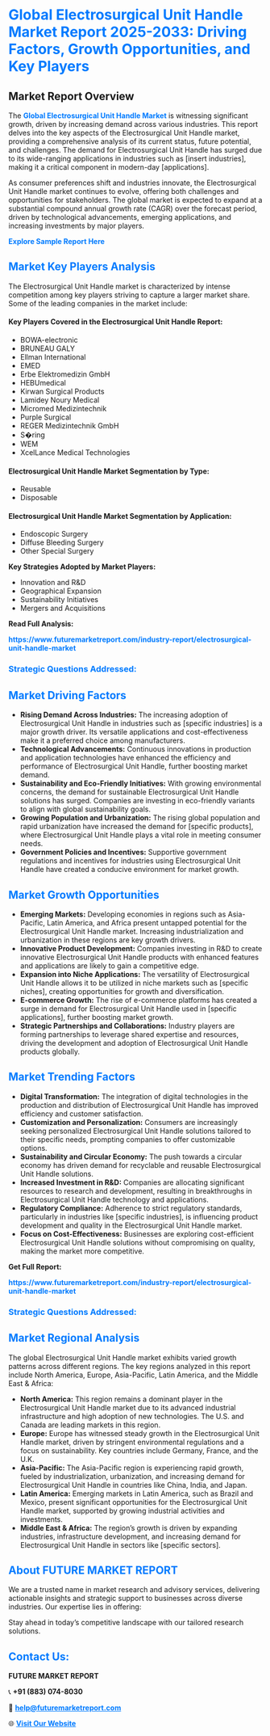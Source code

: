 <h1 style="color: #007BFF;">Global Electrosurgical Unit Handle Market Report 2025-2033: Driving Factors, Growth Opportunities, and Key Players</h1>

<section id="overview">
<h2>Market Report Overview</h2>
<p>The <a href="https://www.futuremarketreport.com/industry-report/electrosurgical-unit-handle-market" style="color: #007BFF; text-decoration: none;"><strong>Global Electrosurgical Unit Handle Market</strong></a> is witnessing significant growth, driven by increasing demand across various industries. This report delves into the key aspects of the Electrosurgical Unit Handle market, providing a comprehensive analysis of its current status, future potential, and challenges. The demand for Electrosurgical Unit Handle has surged due to its wide-ranging applications in industries such as [insert industries], making it a critical component in modern-day [applications].</p>
<p>As consumer preferences shift and industries innovate, the Electrosurgical Unit Handle market continues to evolve, offering both challenges and opportunities for stakeholders. The global market is expected to expand at a substantial compound annual growth rate (CAGR) over the forecast period, driven by technological advancements, emerging applications, and increasing investments by major players.</p>
</section>

<section id="overview">
<p><a href="https://www.futuremarketreport.com/request-sample/reportId=46326" style="color: #007BFF; text-decoration: none;"><strong>Explore Sample Report Here</strong></a></p>
</section>

<section id="key-players">
<h2 style="color: #007BFF;">Market Key Players Analysis</h2>
<p>The Electrosurgical Unit Handle market is characterized by intense competition among key players striving to capture a larger market share. Some of the leading companies in the market include:</p>
<h4>Key Players Covered in the Electrosurgical Unit Handle Report:</h4>
<ul><li>BOWA-electronic</li><li>BRUNEAU GALY</li><li>Ellman International</li><li>EMED</li><li>Erbe Elektromedizin GmbH</li><li>HEBUmedical</li><li>Kirwan Surgical Products</li><li>Lamidey Noury Medical</li><li>Micromed Medizintechnik</li><li>Purple Surgical</li><li>REGER Medizintechnik GmbH</li><li>S�ring</li><li>WEM</li><li>XcelLance Medical Technologies</li></ul>
<h4>Electrosurgical Unit Handle Market Segmentation by Type:</h4>
<ul><li>Reusable</li><li>Disposable</li></ul>

<h4>Electrosurgical Unit Handle Market Segmentation by Application:</h4>
<ul><li>Endoscopic Surgery</li><li>Diffuse Bleeding Surgery</li><li>Other Special Surgery</li></ul>
<p><strong>Key Strategies Adopted by Market Players:</strong></p>
<ul>
<li>Innovation and R&D</li>
<li>Geographical Expansion</li>
<li>Sustainability Initiatives</li>
<li>Mergers and Acquisitions</li>
</ul>
</section>

<section>
<p><strong>Read Full Analysis: </strong></p><a href="https://www.futuremarketreport.com/industry-report/electrosurgical-unit-handle-market" style="color: #007BFF; text-decoration: none;"><strong>https://www.futuremarketreport.com/industry-report/electrosurgical-unit-handle-market</strong></a>
<h3 style="color: #007BFF;">Strategic Questions Addressed:</h3>
</section>

<section id="driving-factors">
<h2 style="color: #007BFF;">Market Driving Factors</h2>
<ul>
<li><strong>Rising Demand Across Industries:</strong> The increasing adoption of Electrosurgical Unit Handle in industries such as [specific industries] is a major growth driver. Its versatile applications and cost-effectiveness make it a preferred choice among manufacturers.</li>
<li><strong>Technological Advancements:</strong> Continuous innovations in production and application technologies have enhanced the efficiency and performance of Electrosurgical Unit Handle, further boosting market demand.</li>
<li><strong>Sustainability and Eco-Friendly Initiatives:</strong> With growing environmental concerns, the demand for sustainable Electrosurgical Unit Handle solutions has surged. Companies are investing in eco-friendly variants to align with global sustainability goals.</li>
<li><strong>Growing Population and Urbanization:</strong> The rising global population and rapid urbanization have increased the demand for [specific products], where Electrosurgical Unit Handle plays a vital role in meeting consumer needs.</li>
<li><strong>Government Policies and Incentives:</strong> Supportive government regulations and incentives for industries using Electrosurgical Unit Handle have created a conducive environment for market growth.</li>
</ul>
</section>

<section id="growth-opportunities">
<h2 style="color: #007BFF;">Market Growth Opportunities</h2>
<ul>
<li><strong>Emerging Markets:</strong> Developing economies in regions such as Asia-Pacific, Latin America, and Africa present untapped potential for the Electrosurgical Unit Handle market. Increasing industrialization and urbanization in these regions are key growth drivers.</li>
<li><strong>Innovative Product Development:</strong> Companies investing in R&D to create innovative Electrosurgical Unit Handle products with enhanced features and applications are likely to gain a competitive edge.</li>
<li><strong>Expansion into Niche Applications:</strong> The versatility of Electrosurgical Unit Handle allows it to be utilized in niche markets such as [specific niches], creating opportunities for growth and diversification.</li>
<li><strong>E-commerce Growth:</strong> The rise of e-commerce platforms has created a surge in demand for Electrosurgical Unit Handle used in [specific applications], further boosting market growth.</li>
<li><strong>Strategic Partnerships and Collaborations:</strong> Industry players are forming partnerships to leverage shared expertise and resources, driving the development and adoption of Electrosurgical Unit Handle products globally.</li>
</ul>
</section>

<section id="trending-factors">
<h2 style="color: #007BFF;">Market Trending Factors</h2>
<ul>
<li><strong>Digital Transformation:</strong> The integration of digital technologies in the production and distribution of Electrosurgical Unit Handle has improved efficiency and customer satisfaction.</li>
<li><strong>Customization and Personalization:</strong> Consumers are increasingly seeking personalized Electrosurgical Unit Handle solutions tailored to their specific needs, prompting companies to offer customizable options.</li>
<li><strong>Sustainability and Circular Economy:</strong> The push towards a circular economy has driven demand for recyclable and reusable Electrosurgical Unit Handle solutions.</li>
<li><strong>Increased Investment in R&D:</strong> Companies are allocating significant resources to research and development, resulting in breakthroughs in Electrosurgical Unit Handle technology and applications.</li>
<li><strong>Regulatory Compliance:</strong> Adherence to strict regulatory standards, particularly in industries like [specific industries], is influencing product development and quality in the Electrosurgical Unit Handle market.</li>
<li><strong>Focus on Cost-Effectiveness:</strong> Businesses are exploring cost-efficient Electrosurgical Unit Handle solutions without compromising on quality, making the market more competitive.</li>
</ul>
</section>

<section>
<p><strong>Get Full Report: </strong></p><a href="https://www.futuremarketreport.com/industry-report/electrosurgical-unit-handle-market" style="color: #007BFF; text-decoration: none;"><strong>https://www.futuremarketreport.com/industry-report/electrosurgical-unit-handle-market</strong></a>
<h3 style="color: #007BFF;">Strategic Questions Addressed:</h3>
</section>


<section id="regional-analysis">
<h2 style="color: #007BFF;">Market Regional Analysis</h2>
<p>The global Electrosurgical Unit Handle market exhibits varied growth patterns across different regions. The key regions analyzed in this report include North America, Europe, Asia-Pacific, Latin America, and the Middle East & Africa:</p>
<ul>
<li><strong>North America:</strong> This region remains a dominant player in the Electrosurgical Unit Handle market due to its advanced industrial infrastructure and high adoption of new technologies. The U.S. and Canada are leading markets in this region.</li>
<li><strong>Europe:</strong> Europe has witnessed steady growth in the Electrosurgical Unit Handle market, driven by stringent environmental regulations and a focus on sustainability. Key countries include Germany, France, and the U.K.</li>
<li><strong>Asia-Pacific:</strong> The Asia-Pacific region is experiencing rapid growth, fueled by industrialization, urbanization, and increasing demand for Electrosurgical Unit Handle in countries like China, India, and Japan.</li>
<li><strong>Latin America:</strong> Emerging markets in Latin America, such as Brazil and Mexico, present significant opportunities for the Electrosurgical Unit Handle market, supported by growing industrial activities and investments.</li>
<li><strong>Middle East & Africa:</strong> The region’s growth is driven by expanding industries, infrastructure development, and increasing demand for Electrosurgical Unit Handle in sectors like [specific sectors].</li>
</ul>
</section>

<footer>
<h2 style="color: #007BFF;">About FUTURE MARKET REPORT</h2>
<p>We are a trusted name in market research and advisory services, delivering actionable insights and strategic support to businesses across diverse industries. Our expertise lies in offering:</p>

<p>Stay ahead in today’s competitive landscape with our tailored research solutions.</p>

<h2 style="color: #007BFF;">Contact Us:</h2>
<p><strong>FUTURE MARKET REPORT</strong></p>
<p>📞 <strong>+91 (883) 074-8030</strong></p>
<p>📧 <strong><a href="mailto:help@futuremarketreport.com" style="color: #007BFF;">help@futuremarketreport.com</a></strong></p>
<p>🌐 <strong><a href="https://www.futuremarketreport.com/" style="color: #007BFF;">Visit Our Website</a></strong></p>
</footer>